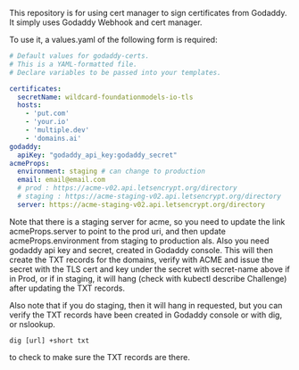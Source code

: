 This repository is for using cert manager to sign certificates from Godaddy. It simply uses Godaddy Webhook and cert manager.

To use it, a values.yaml of the following form is required:

```yaml
# Default values for godaddy-certs.
# This is a YAML-formatted file.
# Declare variables to be passed into your templates.

certificates:
  secretName: wildcard-foundationmodels-io-tls
  hosts:
    - 'put.com'
    - 'your.io'
    - 'multiple.dev'
    - 'domains.ai'
godaddy:
  apiKey: "godaddy_api_key:godaddy_secret"
acmeProps:
  environment: staging # can change to production
  email: email@email.com
  # prod : https://acme-v02.api.letsencrypt.org/directory
  # staging : https://acme-staging-v02.api.letsencrypt.org/directory
  server: https://acme-staging-v02.api.letsencrypt.org/directory
```

Note that there is a staging server for acme, so you need to update the link acmeProps.server to point to the prod uri, and then update acmeProps.environment from staging to production als. Also you need godaddy api key and secret, created in Godaddy console. This will then create the TXT records for the domains, verify with ACME and issue the secret with the TLS cert and key under the secret with secret-name above if in Prod, or if in staging, it will hang (check with kubectl describe Challenge) after updating the TXT records.

Also note that if you do staging, then it will hang in requested, but you can verify the TXT records have been created in Godaddy console or with dig, or nslookup.

```shell
dig [url] +short txt
```

to check to make sure the TXT records are there.
